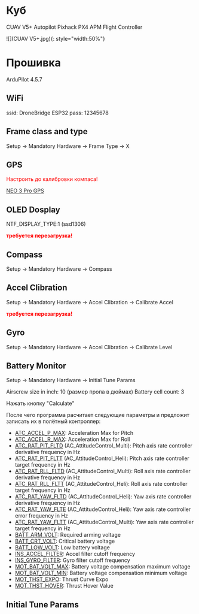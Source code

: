 # Куб

CUAV V5+ Autopilot Pixhack PX4 APM Flight Controller

![](CUAV V5+.jpg){: style="width:50%"}

# Прошивка

ArduPilot 4.5.7

## WiFi

ssid: DroneBridge ESP32
pass: 12345678

## Frame class and type

Setup -> Mandatory Hardware -> Frame Type -> X

## GPS

<span style="color:red">Настроить до калибровки компаса!</span>

[NEO 3 Pro GPS](../../settings/equipment/GPS/NEO_3_Pro_GPS.md)

## OLED Dosplay

NTF_DISPLAY_TYPE:1 (ssd1306)

<span style="color:red">**требуется перезагрузка!**</span>

## Compass

Setup -> Mandatory Hardware -> Compass

## Accel Clibration

Setup -> Mandatory Hardware -> Accel Clibration -> Calibrate Accel

<span style="color:red">**требуется перезагрузка!**</span>

## Gyro

Setup -> Mandatory Hardware -> Accel Clibration -> Calibrate Level

## Battery Monitor

Setup -> Mandatory Hardware ->  Initial Tune Params

Airscrew size in inch: 10 (размер пропа в дюймах)
Battery cell count: 3

Нажать кнопку "Calculate"

После чего программа расчитает следующие параметры и предложит записать их в полётный контроллер:

* [ATC_ACCEL_P_MAX](https://ardupilot.org/copter/docs/parameters.html#atc-accel-p-max-acceleration-max-for-pitch): Acceleration Max for Pitch
* [ATC_ACCEL_R_MAX](https://ardupilot.org/copter/docs/parameters.html#atc-accel-r-max-acceleration-max-for-roll): Acceleration Max for Roll
* [ATC_RAT_PIT_FLTD](https://ardupilot.org/copter/docs/parameters.html#atc-rat-pit-fltd-ac-attitudecontrol-multi-pitch-axis-rate-controller-derivative-frequency-in-hz) (AC_AttitudeControl_Multi): Pitch axis rate controller derivative frequency in Hz
* [ATC_RAT_PIT_FLTT](https://ardupilot.org/copter/docs/parameters.html#atc-rat-pit-fltt-ac-attitudecontrol-heli-pitch-axis-rate-controller-target-frequency-in-hz) (AC_AttitudeControl_Heli): Pitch axis rate controller target frequency in Hz
* [ATC_RAT_RLL_FLTD](https://ardupilot.org/copter/docs/parameters.html#atc-rat-rll-fltd-ac-attitudecontrol-multi-roll-axis-rate-controller-derivative-frequency-in-hz) (AC_AttitudeControl_Multi): Roll axis rate controller derivative frequency in Hz
* [ATC_RAT_RLL_FLTT](https://ardupilot.org/copter/docs/parameters.html#atc-rat-rll-fltt-ac-attitudecontrol-heli-roll-axis-rate-controller-target-frequency-in-hz) (AC_AttitudeControl_Heli): Roll axis rate controller target frequency in Hz
* [ATC_RAT_YAW_FLTD](https://ardupilot.org/copter/docs/parameters.html#atc-rat-yaw-fltd-ac-attitudecontrol-heli-yaw-axis-rate-controller-derivative-frequency-in-hz) (AC_AttitudeControl_Heli): Yaw axis rate controller derivative frequency in Hz
* [ATC_RAT_YAW_FLTE](https://ardupilot.org/copter/docs/parameters.html#atc-rat-yaw-flte-ac-attitudecontrol-heli-yaw-axis-rate-controller-error-frequency-in-hz) (AC_AttitudeControl_Heli): Yaw axis rate controller error frequency in Hz
* [ATC_RAT_YAW_FLTT](https://ardupilot.org/copter/docs/parameters.html#atc-rat-yaw-fltt-ac-attitudecontrol-multi-yaw-axis-rate-controller-target-frequency-in-hz) (AC_AttitudeControl_Multi): Yaw axis rate controller target frequency in Hz
* [BATT_ARM_VOLT](https://ardupilot.org/copter/docs/parameters.html#batt-arm-volt-required-arming-voltage): Required arming voltage
* [BATT_CRT_VOLT](https://ardupilot.org/copter/docs/parameters.html#batt-crt-volt-critical-battery-voltage): Critical battery voltage
* [BATT_LOW_VOLT](https://ardupilot.org/copter/docs/parameters.html#batt-low-mah-low-battery-capacity): Low battery voltage
* [INS_ACCEL_FILTER](https://ardupilot.org/copter/docs/parameters.html#ins-accel-filter-accel-filter-cutoff-frequency): Accel filter cutoff frequency
* [INS_GYRO_FILTER](https://ardupilot.org/copter/docs/parameters.html#ins-gyro-filter-gyro-filter-cutoff-frequency): Gyro filter cutoff frequency
* [MOT_BAT_VOLT_MAX](https://ardupilot.org/copter/docs/parameters.html#mot-bat-volt-max-battery-voltage-compensation-maximum-voltage): Battery voltage compensation maximum voltage
* [MOT_BAT_VOLT_MIN](https://ardupilot.org/copter/docs/parameters.html#mot-bat-volt-min-battery-voltage-compensation-minimum-voltage): Battery voltage compensation minimum voltage
* [MOT_THST_EXPO](https://ardupilot.org/copter/docs/parameters.html#mot-thst-expo-thrust-curve-expo): Thrust Curve Expo
* [MOT_THST_HOVER](https://ardupilot.org/copter/docs/parameters.html#mot-thst-hover-thrust-hover-value): Thrust Hover Value

## Initial Tune Params
